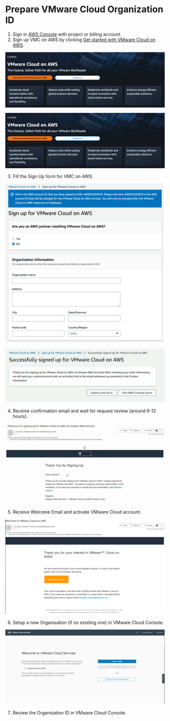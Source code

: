 # Prepare VMware Cloud Organization ID 
1.	Sign in [AWS Console](https://us-east-1.console.aws.amazon.com/console/home) with project or billing account.
2.	Sign up VMC on AWS by clicking [Get started with VMware Cloud on AWS](https://aws.amazon.com/vmware/).

<img src="./media/vmc-get-started.png">

![Get started with VMware Cloud on AWS](./media/vmc-get-started.png)

3.	Fill the Sign Up form for VMC on AWS.

![Fill the Sign Up form](./media/vmc-signup-1.png)

![Fill the Sign Up form](./media/vmc-signup-2.png)

4.	Receive confirmation email and wait for request review (around 6-12 hours).

![Receive confirmation email](./media/vmc-signup-confirmation.png)

5.	Receive Welcome Email and activate VMware Cloud account.

![Receive Welcome Email](./media/vmc-welcome-email.png)

6.	Setup a new Organisation (if no existing one) in VMware Cloud Console.

![Setup new Organisation](./media/vmc-new-org.png)

7.	Review the Organisation ID in VMware Cloud Console.
